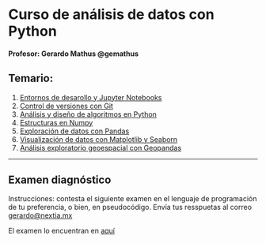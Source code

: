 # Curso de análisis de datos con Python
#### Profesor: Gerardo Mathus @gemathus

## Temario:
1. [Entornos de desarollo y Jupyter Notebooks](../1_Entornos_de_desarrollo_y_Jupyer_Notebooks)
2. [Control de versiones con Git](../2_Control_de_versiones_con_Git)
3. [Análisis y diseño de algoritmos en Python](../3_Analisis_y_diseño_de_algoritmos_en_Python)
4. [Estructuras en Numpy](../4_Estructuras_en_Numpy)
5. [Exploración de datos con Pandas](../5_Exploracion_de_datos_con_Pandas)
6. [Visualización de datos con Matplotlib y Seaborn](../6_Visualizacion_de_datos_con_Matplotlib_y_Seaborn)
7. [Análisis exploratorio geoespacial con Geopandas](../7_Analisis_exploratorio_geoespacial_con_Geopandas)

---

## Examen diagnóstico

Instrucciones: contesta el siguiente examen en el lenguaje de programación de tu preferencia, o bien, en pseudocódigo. Envía tus resspuetas al correo gerardo@nextia.mx

El examen lo encuentran en [aquí](examen_diagnostico.ipynb)
